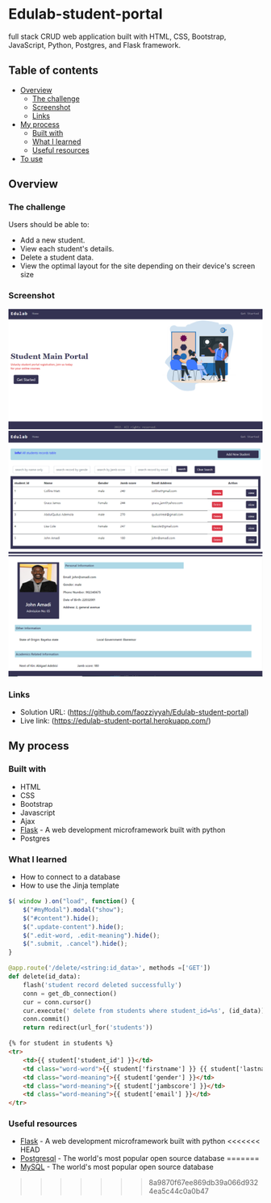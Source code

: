 # Edulab-student-portal

full stack CRUD web application built with HTML, CSS, Bootstrap, JavaScript, Python, Postgres, and Flask framework.

## Table of contents

- [Overview](#overview)
  - [The challenge](#the-challenge)
  - [Screenshot](#screenshot)
  - [Links](#links)
- [My process](#my-process)
  - [Built with](#built-with)
  - [What I learned](#what-i-learned)
  - [Useful resources](#useful-resources)
- [To use](#usage)

## Overview

### The challenge

Users should be able to:

- Add a new student.
- View each student's details.
- Delete a student data.
- View the optimal layout for the site depending on their device's screen size

### Screenshot

![](static/images/screenshot.png)
![](static/images/screenshot1.png)
![](static/images/screenshot2.png)


### Links

- Solution URL: (https://github.com/faozziyyah/Edulab-student-portal)
- Live link: (https://edulab-student-portal.herokuapp.com/)

## My process

### Built with

- HTML
- CSS
- Bootstrap
- Javascript
- Ajax
- [Flask](https://flask.palletsprojects.com/en/2.1.x/) - A web development microframework built with python
- Postgres

### What I learned

- How to connect to a database
- How to use the Jinja template

```js
$( window ).on("load", function() {
    $("#myModal").modal("show");
    $("#content").hide();
    $(".update-content").hide();
    $(".edit-word, .edit-meaning").hide();
    $(".submit, .cancel").hide();
}
```

```Python
@app.route('/delete/<string:id_data>', methods =['GET'])
def delete(id_data):
    flash('student record deleted successfully')
    conn = get_db_connection()
    cur = conn.cursor()
    cur.execute(' delete from students where student_id=%s', (id_data))
    conn.commit()
    return redirect(url_for('students'))
```

```HTML
{% for student in students %}
<tr>
    <td>{{ student['student_id'] }}</td>
    <td class="word-word">{{ student['firstname'] }} {{ student['lastname'] }}</td>
    <td class="word-meaning">{{ student['gender'] }}</td>
    <td class="word-meaning">{{ student['jambscore'] }}</td>
    <td class="word-meaning">{{ student['email'] }}</td>
</tr>
```

### Useful resources

- [Flask](https://flask.palletsprojects.com/en/2.1.x/) - A web development microframework built with python
<<<<<<< HEAD
- [Postgresql](https://www.postgresql.org/) - The world's most popular open source database
=======
- [MySQL](https://www.mysql.com/) - The world's most popular open source database
>>>>>>> 8a9870f67ee869db39a066d9324ea5c44c0a0b47
